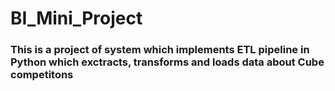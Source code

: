# BI_Mini_Project
### This is a project of system which implements ETL pipeline in Python which exctracts, transforms and loads data about Cube competitons